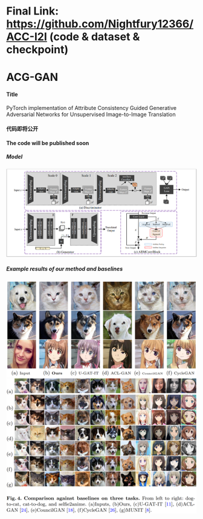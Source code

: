 # Final Link: https://github.com/Nightfury12366/ACC-I2I (code & dataset & checkpoint)

# ACG-GAN

#### Title
PyTorch implementation of Attribute Consistency Guided Generative Adversarial Networks for Unsupervised Image-to-Image Translation


#### 代码即将公开

#### The code will be published soon


##### Model

![](https://github.com/Nightfury12366/ACG-GAN/blob/main/networks.PNG)
<br>
##### Example results of our method and baselines

![](https://github.com/Nightfury12366/ACG-GAN/blob/main/result1.PNG)
<br>
![](https://github.com/Nightfury12366/ACG-GAN/blob/main/result2.PNG)
